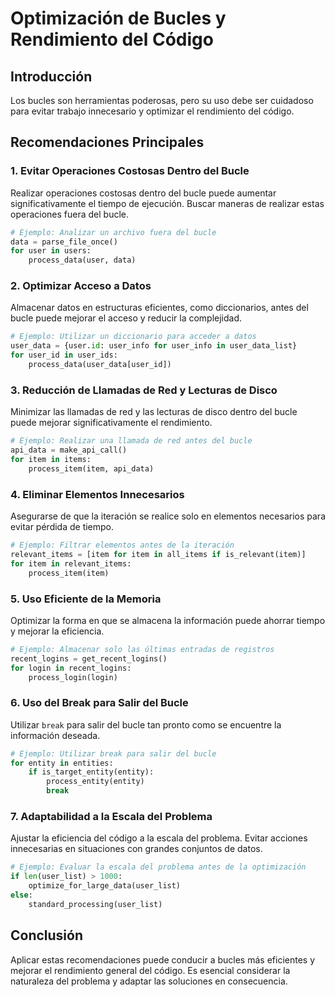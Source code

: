 # Optimización de Bucles y Rendimiento del Código

## Introducción

Los bucles son herramientas poderosas, pero su uso debe ser cuidadoso para evitar trabajo innecesario y optimizar el rendimiento del código.

## Recomendaciones Principales

### 1. Evitar Operaciones Costosas Dentro del Bucle

Realizar operaciones costosas dentro del bucle puede aumentar significativamente el tiempo de ejecución. Buscar maneras de realizar estas operaciones fuera del bucle.

```python
# Ejemplo: Analizar un archivo fuera del bucle
data = parse_file_once()
for user in users:
    process_data(user, data)
```

### 2. Optimizar Acceso a Datos

Almacenar datos en estructuras eficientes, como diccionarios, antes del bucle puede mejorar el acceso y reducir la complejidad.

```python
# Ejemplo: Utilizar un diccionario para acceder a datos
user_data = {user.id: user_info for user_info in user_data_list}
for user_id in user_ids:
    process_data(user_data[user_id])
```

### 3. Reducción de Llamadas de Red y Lecturas de Disco

Minimizar las llamadas de red y las lecturas de disco dentro del bucle puede mejorar significativamente el rendimiento.

```python
# Ejemplo: Realizar una llamada de red antes del bucle
api_data = make_api_call()
for item in items:
    process_item(item, api_data)
```

### 4. Eliminar Elementos Innecesarios

Asegurarse de que la iteración se realice solo en elementos necesarios para evitar pérdida de tiempo.

```python
# Ejemplo: Filtrar elementos antes de la iteración
relevant_items = [item for item in all_items if is_relevant(item)]
for item in relevant_items:
    process_item(item)
```

### 5. Uso Eficiente de la Memoria

Optimizar la forma en que se almacena la información puede ahorrar tiempo y mejorar la eficiencia.

```python
# Ejemplo: Almacenar solo las últimas entradas de registros
recent_logins = get_recent_logins()
for login in recent_logins:
    process_login(login)
```

### 6. Uso del Break para Salir del Bucle

Utilizar `break` para salir del bucle tan pronto como se encuentre la información deseada.

```python
# Ejemplo: Utilizar break para salir del bucle
for entity in entities:
    if is_target_entity(entity):
        process_entity(entity)
        break
```

### 7. Adaptabilidad a la Escala del Problema

Ajustar la eficiencia del código a la escala del problema. Evitar acciones innecesarias en situaciones con grandes conjuntos de datos.

```python
# Ejemplo: Evaluar la escala del problema antes de la optimización
if len(user_list) > 1000:
    optimize_for_large_data(user_list)
else:
    standard_processing(user_list)
```

## Conclusión

Aplicar estas recomendaciones puede conducir a bucles más eficientes y mejorar el rendimiento general del código. Es esencial considerar la naturaleza del problema y adaptar las soluciones en consecuencia.
